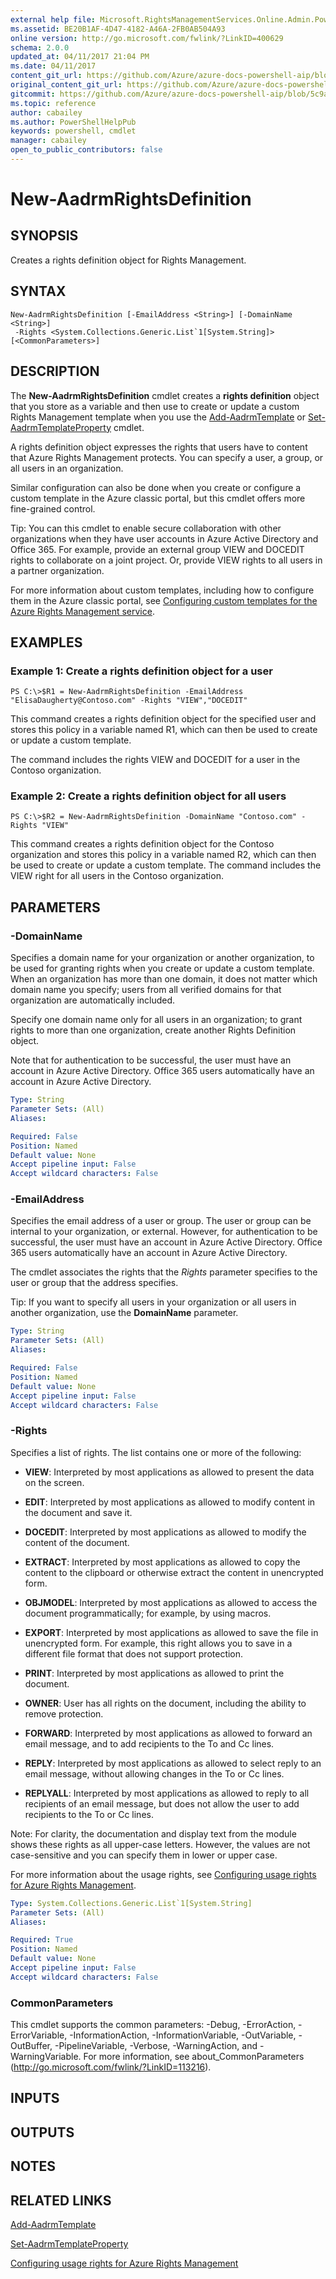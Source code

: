 ```yaml
---
external help file: Microsoft.RightsManagementServices.Online.Admin.PowerShell.dll-Help.xml
ms.assetid: BE20B1AF-4D47-4182-A46A-2FB0AB504A93
online version: http://go.microsoft.com/fwlink/?LinkID=400629
schema: 2.0.0
updated_at: 04/11/2017 21:04 PM
ms.date: 04/11/2017
content_git_url: https://github.com/Azure/azure-docs-powershell-aip/blob/release-ipclient/Azure%20Information%20Protection/AADRM/vlatest/New-AadrmRightsDefinition.md
original_content_git_url: https://github.com/Azure/azure-docs-powershell-aip/blob/release-ipclient/Azure%20Information%20Protection/AADRM/vlatest/New-AadrmRightsDefinition.md
gitcommit: https://github.com/Azure/azure-docs-powershell-aip/blob/5c9a32d3338744ea1dfb2e9f3a06cf42d59847a0
ms.topic: reference
author: cabailey
ms.author: PowerShellHelpPub
keywords: powershell, cmdlet
manager: cabailey
open_to_public_contributors: false
---
```


# New-AadrmRightsDefinition

## SYNOPSIS
Creates a rights definition object for Rights Management.

## SYNTAX

```
New-AadrmRightsDefinition [-EmailAddress <String>] [-DomainName <String>]
 -Rights <System.Collections.Generic.List`1[System.String]> [<CommonParameters>]
```

## DESCRIPTION
The **New-AadrmRightsDefinition** cmdlet creates a **rights definition** object that you store as a variable and then use to create or update a custom Rights Management template when you use the [Add-AadrmTemplate](./Add-AadrmTemplate.md) or [Set-AadrmTemplateProperty](./Set-AadrmTemplateProperty.md) cmdlet.

A rights definition object expresses the rights that users have to content that Azure Rights Management protects. You can specify a user, a group, or all users in an organization.

Similar configuration can also be done when you create or configure a custom template in the Azure classic portal, but this cmdlet offers more fine-grained control.

Tip: You can this cmdlet to enable secure collaboration with other organizations when they have user accounts in Azure Active Directory and Office 365. For example, provide an external group VIEW and DOCEDIT rights to collaborate on a joint project. Or, provide VIEW rights to all users in a partner organization.

For more information about custom templates, including how to configure them in the Azure classic portal, see [Configuring custom templates for the Azure Rights Management service](https://docs.microsoft.com/information-protection/deploy-use/configure-custom-templates).

## EXAMPLES

### Example 1: Create a rights definition object for a user
```
PS C:\>$R1 = New-AadrmRightsDefinition -EmailAddress "ElisaDaugherty@Contoso.com" -Rights "VIEW","DOCEDIT"
```

This command creates a rights definition object for the specified user and stores this policy in a variable named R1, which can then be used to create or update a custom template. 

The command includes the rights VIEW and DOCEDIT for a user in the Contoso organization.

### Example 2: Create a rights definition object for all users
```
PS C:\>$R2 = New-AadrmRightsDefinition -DomainName "Contoso.com" -Rights "VIEW"
```

This command creates a rights definition object for the Contoso organization and stores this policy in a variable named R2, which can then be used to create or update a custom template. The command includes the VIEW right for all users in the Contoso organization.

## PARAMETERS

### -DomainName
Specifies a domain name for your organization or another organization, to be used for granting rights when you create or update a custom template. When an organization has more than one domain, it does not matter which domain name you specify; users from all verified domains for that organization are automatically included. 

Specify one domain name only for all users in an organization; to grant rights to more than one organization, create another Rights Definition object.

Note that for authentication to be successful, the user must have an account in Azure Active Directory. Office 365 users automatically have an account in Azure Active Directory. 


```yaml
Type: String
Parameter Sets: (All)
Aliases: 

Required: False
Position: Named
Default value: None
Accept pipeline input: False
Accept wildcard characters: False
```

### -EmailAddress
Specifies the email address of a user or group. The user or group can be internal to your organization, or external. However, for authentication to be successful, the user must have an account in Azure Active Directory. Office 365 users automatically have an account in Azure Active Directory.

The cmdlet associates the rights that the *Rights* parameter specifies to the user or group that the address specifies.

Tip: If you want to specify all users in your organization or all users in another organization, use the **DomainName** parameter. 

```yaml
Type: String
Parameter Sets: (All)
Aliases: 

Required: False
Position: Named
Default value: None
Accept pipeline input: False
Accept wildcard characters: False
```

### -Rights
Specifies a list of rights. The list contains one or more of the following:

- **VIEW**: Interpreted by most applications as allowed to present the data on the screen.

- **EDIT**: Interpreted by most applications as allowed to modify content in the document and save it.

- **DOCEDIT**: Interpreted by most applications as allowed to modify the content of the document.

- **EXTRACT**: Interpreted by most applications as allowed to copy the content to the clipboard or otherwise extract the content in unencrypted form.

- **OBJMODEL**: Interpreted by most applications as allowed to access the document programmatically; for example, by using macros.

- **EXPORT**: Interpreted by most applications as allowed to save the file in unencrypted form. For example, this right allows you to save in a different file format that does not support protection.

- **PRINT**: Interpreted by most applications as allowed to print the document.

- **OWNER**: User has all rights on the document, including the ability to remove protection.

- **FORWARD**: Interpreted by most applications as allowed to forward an email message, and to add recipients to the To and Cc lines.

- **REPLY**: Interpreted by most applications as allowed to select reply to an email message, without allowing changes in the To or Cc lines.

- **REPLYALL**: Interpreted by most applications as allowed to reply to all recipients of an email message, but does not allow the user to add recipients to the To or Cc lines.

Note: For clarity, the documentation and display text from the module shows these rights as all upper-case letters. However, the values are not case-sensitive and you can specify them in lower or upper case.

For more information about the usage rights, see [Configuring usage rights for Azure Rights Management](https://docs.microsoft.com/information-protection/deploy-use/configure-usage-rights).

```yaml
Type: System.Collections.Generic.List`1[System.String]
Parameter Sets: (All)
Aliases: 

Required: True
Position: Named
Default value: None
Accept pipeline input: False
Accept wildcard characters: False
```

### CommonParameters
This cmdlet supports the common parameters: -Debug, -ErrorAction, -ErrorVariable, -InformationAction, -InformationVariable, -OutVariable, -OutBuffer, -PipelineVariable, -Verbose, -WarningAction, and -WarningVariable. For more information, see about_CommonParameters (http://go.microsoft.com/fwlink/?LinkID=113216).

## INPUTS

## OUTPUTS

## NOTES

## RELATED LINKS

[Add-AadrmTemplate](./Add-AadrmTemplate.md)

[Set-AadrmTemplateProperty](./Set-AadrmTemplateProperty.md)

[Configuring usage rights for Azure Rights Management](https://docs.microsoft.com/information-protection/deploy-use/configure-usage-rights)
